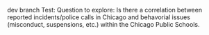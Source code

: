 dev branch
Test:  Question to explore:  Is there a correlation between reported incidents/police calls in Chicago and behavorial issues (misconduct, suspensions, etc.) within the Chicago Public Schools.
